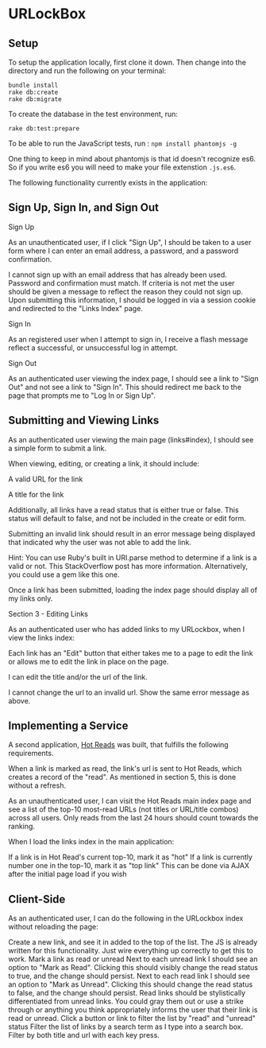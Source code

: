 # URLockBox

## Setup
To setup the application locally, first clone it down. 
Then change into the directory and run the following on your terminal: 
```
bundle install
rake db:create
rake db:migrate
```
To create the database in the test environment, run: 

`
rake db:test:prepare
`

To be able to run the JavaScript tests, run : 
`npm install phantomjs -g`

One thing to keep in mind about phantomjs is that id doesn't recognize es6. So if you write es6 you will need to make your file extenstion `.js.es6`. 

The following functionality currently exists in the application: 
## Sign Up, Sign In, and Sign Out

Sign Up

As an unauthenticated user, if I click "Sign Up", I should be taken to a user form where I can enter an email address, a password, and a password confirmation.

I cannot sign up with an email address that has already been used.
Password and confirmation must match.
If criteria is not met the user should be given a message to reflect the reason they could not sign up.
Upon submitting this information, I should be logged in via a session cookie and redirected to the "Links Index" page.

Sign In

As an registered user when I attempt to sign in, I receive a flash message reflect a successful, or unsuccessful log in attempt.

Sign Out

As an authenticated user viewing the index page, I should see a link to "Sign Out" and not see a link to "Sign In". This should redirect me back to the page that prompts me to "Log In or Sign Up".

## Submitting and Viewing Links

As an authenticated user viewing the main page (links#index), I should see a simple form to submit a link.

When viewing, editing, or creating a link, it should include:

A valid URL for the link

A title for the link

Additionally, all links have a read status that is either true or false. This status will default to false, and not be included in the create or edit form.

Submitting an invalid link should result in an error message being displayed that indicated why the user was not able to add the link.

Hint: You can use Ruby's built in URI.parse method to determine if a link is a valid or not. This StackOverflow post has more information. Alternatively, you could use a gem like this one.

Once a link has been submitted, loading the index page should display all of my links only.

Section 3 - Editing Links

As an authenticated user who has added links to my URLockbox, when I view the links index:

Each link has an "Edit" button that either takes me to a page to edit the link or allows me to edit the link in place on the page.

I can edit the title and/or the url of the link.

I cannot change the url to an invalid url. Show the same error message as above.

## Implementing a Service

A second application, [Hot Reads](https://github.com/alishersadikov/hotreads-final) was built, that fulfills the following requirements.

When a link is marked as read, the link's url is sent to Hot Reads, which creates a record of the "read". As mentioned in section 5, this is done without a refresh.

As an unauthenticated user, I can visit the Hot Reads main index page and see a list of the top-10 most-read URLs (not titles or URL/title combos) across all users. Only reads from the last 24 hours should count towards the ranking.

When I load the links index in the main application:

If a link is in Hot Read's current top-10, mark it as "hot"
If a link is currently number one in the top-10, mark it as "top link"
This can be done via AJAX after the initial page load if you wish

## Client-Side

As an authenticated user, I can do the following in the URLockbox index without reloading the page:

Create a new link, and see it in added to the top of the list. The JS is already written for this functionality. Just wire everything up correctly to get this to work.
Mark a link as read or unread
Next to each unread link I should see an option to "Mark as Read".
Clicking this should visibly change the read status to true, and the change should persist.
Next to each read link I should see an option to "Mark as Unread".
Clicking this should change the read status to false, and the change should persist.
Read links should be stylistically differentiated from unread links. You could gray them out or use a strike through or anything you think appropriately informs the user that their link is read or unread.
Click a button or link to filter the list by "read" and "unread" status
Filter the list of links by a search term as I type into a search box. Filter by both title and url with each key press.
